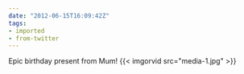 ```yaml
---
date: "2012-06-15T16:09:42Z"
tags:
- imported
- from-twitter
---
```

Epic birthday present from Mum\! {{< imgorvid src="media-1.jpg" >}}
